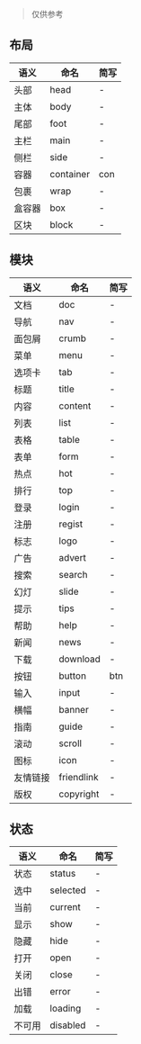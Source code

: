 >仅供参考

## 布局
|  语义  |  命名  |  简写  |
|  ----  |  ----  |  ----  |
|  头部  |  head  |  -  |
|  主体  |  body  |  -  |
|  尾部  |  foot  |  -  |
|  主栏  |  main  |  -  |
|  侧栏  |  side  |  -  |
|  容器  |  container  |  con  |
|  包裹  |  wrap  |  -  |
|  盒容器  |  box  |  -  |
|  区块  |  block  |  -  |


## 模块
|  语义  |  命名  |  简写  |
|  ----  |  ----  |  ----  |
|  文档  |  doc  |  -  |
|  导航  |  nav  |  -  |
|  面包屑  |  crumb  |  -  |
|  菜单  |  menu  |  -  |
|  选项卡  |  tab  |  -  |
|  标题  |  title  |  -  |
|  内容  |  content  |  -  |
|  列表  |  list  |  -  |
|  表格  |  table  |  -  |
|  表单  |  form  |  -  |
|  热点  |  hot  |  -  |
|  排行  |  top  |  -  |
|  登录  |  login  |  -  |
|  注册  |  regist  |  -  |
|  标志  |  logo  |  -  |
|  广告  |  advert  |  -  |
|  搜索  |  search  |  -  |
|  幻灯  |  slide  |  -  |
|  提示  |  tips  |  -  |
|  帮助  |  help  |  -  |
|  新闻  |  news  |  -  |
|  下载  |  download  |  -  |
|  按钮  |  button  |  btn  |
|  输入  |  input  |  -  |
|  横幅  |  banner  |  -  |
|  指南  |  guide  |  -  |
|  滚动  |  scroll  |  -  |
|  图标  |  icon  |  -  |
|  友情链接  |  friendlink  |  -  |
|  版权  |  copyright  |  -  |


## 状态
|  语义  |  命名  |  简写  |
|  ----  |  ----  |  ----  |
|  状态  |  status  |  -  |
|  选中  |  selected  |  -  |
|  当前  |  current  |  -  |
|  显示  |  show  |  -  |
|  隐藏  |  hide  |  -  |
|  打开  |  open  |  -  |
|  关闭  |  close  |  -  |
|  出错  |  error  |  -  |
|  加载  |  loading  |  -  |
|  不可用  |  disabled  |  -  |